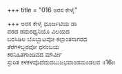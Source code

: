 +++
title = "016 ಅರಸ ಕೇಳೈ"

+++
ಅರಸ ಕೇಳೈ ಧೂರ್ಜಟಿಯ ಡಾ   
ವರದ ಡಮರಧ್ವನಿಯೊ ವಿಲಯದ   
ಬರಸಿಡಿಲ ಬೊಬ್ಬಾಟವೋ ಕಲ್ಪಾಂತಸಾಗರದ   
ತೆರೆಗಳಬ್ಬರವೋ ಧನಂಜಯ   
ಕರನಿಹಿತಗಾಂಡಿವದ ಮೌರ್ವೀ   
ಸ್ಫುರಿತ ಕಳಕಳವೊದೆದುದಬುಜಭವಾಂಡಮಂಡಲವ        ॥16॥